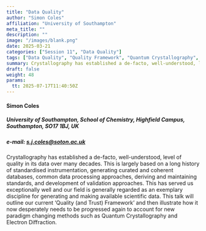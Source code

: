 ```yaml
---
title: "Data Quality"
author: "Simon Coles"
affiliation: "University of Southampton"
meta_title: ""
description: ""
image: "/images/blank.png"
date: 2025-03-21
categories: ["Session 11", "Data Quality"]
tags: ["Data Quality", "Quality Framework", "Quantum Crystallography", "Electron Diffraction"]
summary: Crystallography has established a de-facto, well-understood, level of quality in its data over many decades. This is largely based on a long history of standardised instrumentation
draft: false
weight: 48
params:
  tt: 2025-07-17T11:40:50Z
---
```


#### Simon Coles

##### University of Southampton, School of Chemistry, Highfield Campus, Southampton, SO17 1BJ, UK

##### e-mail: s.j.coles@soton.ac.uk

Crystallography has established a de-facto, well-understood, level of quality in its data over many decades. This is largely based on a long history of standardised instrumentation, generating curated and coherent databases, common data processing approaches, deriving and maintaining standards, and development of validation approaches. This has served us exceptionally well and our field is generally regarded as an exemplary discipline for generating and making available scientific data. This talk will outline our current ‘Quality (and Trust) Framework’ and then illustrate how it now desperately needs to be progressed again to account for new paradigm changing methods such as Quantum Crystallography and Electron Diffraction.